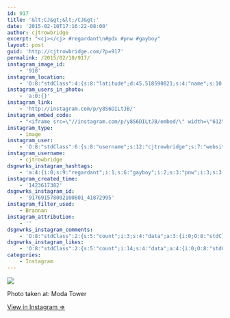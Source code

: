 ```yaml
---
id: 917
title: '&lt;CJ&gt;&lt;/CJ&gt;'
date: '2015-02-10T17:16:22-08:00'
author: cjtrowbridge
excerpt: "<cj></cj> #regardant\n#pdx #pnw #gayboy"
layout: post
guid: 'http://cjtrowbridge.com/?p=917'
permalink: /2015/02/10/917/
instagram_image_id:
    - '918'
instagram_location:
    - 'O:8:"stdClass":4:{s:8:"latitude";d:45.518590821;s:4:"name";s:10:"Moda Tower";s:9:"longitude";d:-122.674903027;s:2:"id";i:249266867;}'
instagram_users_in_photo:
    - 'a:0:{}'
instagram_link:
    - 'http://instagram.com/p/y8S6DILtJB/'
instagram_embed_code:
    - "<iframe src=\"//instagram.com/p/y8S6DILtJB/embed/\" width=\"612\" height=\"710\" frameborder=\"0\" scrolling=\"no\" allowtransparency=\"true\"></iframe>\n"
instagram_type:
    - image
instagram_user:
    - 'O:8:"stdClass":6:{s:8:"username";s:12:"cjtrowbridge";s:7:"website";s:0:"";s:15:"profile_picture";s:103:"https://igcdn-photos-f-a.akamaihd.net/hphotos-ak-xpa1/t51.2885-19/925559_452430704897917_67836701_a.jpg";s:9:"full_name";s:13:"CJ Trowbridge";s:3:"bio";s:0:"";s:2:"id";s:8:"41872995";}'
instagram_username:
    - cjtrowbridge
dsgnwrks_instagram_hashtags:
    - 'a:4:{i:0;s:9:"regardant";i:1;s:6:"gayboy";i:2;s:3:"pnw";i:3;s:3:"pdx";}'
instagram_created_time:
    - '1423617382'
dsgnwrks_instagram_id:
    - '917691578002100801_41872995'
instagram_filter_used:
    - Brannan
instagram_attribution:
    - ''
dsgnwrks_instagram_comments:
    - 'O:8:"stdClass":2:{s:5:"count";i:3;s:4:"data";a:3:{i:0;O:8:"stdClass":4:{s:12:"created_time";s:10:"1423618252";s:4:"text";s:24:"...wait...you''re gay????";s:4:"from";O:8:"stdClass":4:{s:8:"username";s:11:"mynameispez";s:15:"profile_picture";s:86:"https://instagramimages-a.akamaihd.net/profiles/profile_1311351796_75sq_1399323189.jpg";s:2:"id";s:10:"1311351796";s:9:"full_name";s:12:"Ashley Horne";}s:2:"id";s:18:"917698875914899483";}i:1;O:8:"stdClass":4:{s:12:"created_time";s:10:"1423618302";s:4:"text";s:30:"@mynameispez wait you''re not!?";s:4:"from";O:8:"stdClass":4:{s:8:"username";s:12:"cjtrowbridge";s:15:"profile_picture";s:103:"https://igcdn-photos-f-a.akamaihd.net/hphotos-ak-xpa1/t51.2885-19/925559_452430704897917_67836701_a.jpg";s:2:"id";s:8:"41872995";s:9:"full_name";s:13:"CJ Trowbridge";}s:2:"id";s:18:"917699291050332216";}i:2;O:8:"stdClass":4:{s:12:"created_time";s:10:"1423618335";s:4:"text";s:37:"@cjtrowbridge still can''t answer that";s:4:"from";O:8:"stdClass":4:{s:8:"username";s:11:"mynameispez";s:15:"profile_picture";s:86:"https://instagramimages-a.akamaihd.net/profiles/profile_1311351796_75sq_1399323189.jpg";s:2:"id";s:10:"1311351796";s:9:"full_name";s:12:"Ashley Horne";}s:2:"id";s:18:"917699573436043348";}}}'
dsgnwrks_instagram_likes:
    - 'O:8:"stdClass":2:{s:5:"count";i:14;s:4:"data";a:4:{i:0;O:8:"stdClass":4:{s:8:"username";s:9:"ryandxc27";s:15:"profile_picture";s:107:"https://igcdn-photos-c-a.akamaihd.net/hphotos-ak-xfa1/t51.2885-19/10852865_1587019104867842_810219574_a.jpg";s:2:"id";s:9:"656064982";s:9:"full_name";s:12:"Ryan Schmidt";}i:1;O:8:"stdClass":4:{s:8:"username";s:6:"j_nizz";s:15:"profile_picture";s:108:"https://igcdn-photos-b-a.akamaihd.net/hphotos-ak-xfa1/t51.2885-19/10838843_1521504491437569_1819922129_a.jpg";s:2:"id";s:10:"1410245397";s:9:"full_name";s:12:"James Nisbet";}i:2;O:8:"stdClass":4:{s:8:"username";s:10:"buland1174";s:15:"profile_picture";s:107:"https://igcdn-photos-e-a.akamaihd.net/hphotos-ak-xaf1/t51.2885-19/10665544_591929977579380_1967453103_a.jpg";s:2:"id";s:9:"263708446";s:9:"full_name";s:13:"Justin Buland";}i:3;O:8:"stdClass":4:{s:8:"username";s:9:"nazghoul_";s:15:"profile_picture";s:105:"https://igcdn-photos-d-a.akamaihd.net/hphotos-ak-frc/t51.2885-19/10543542_838637796174611_151210582_a.jpg";s:2:"id";s:8:"19523293";s:9:"full_name";s:12:"Jake Cabrera";}}}'
categories:
    - Instagram
---
```


[![](http://blog.cjtrowbridge.com/wp-content/uploads/2015/02/924637_359198167605183_1227292921_n.jpg)](http://instagram.com/p/y8S6DILtJB/)

Photo taken at: Moda Tower

[View in Instagram ⇒](http://instagram.com/p/y8S6DILtJB/)